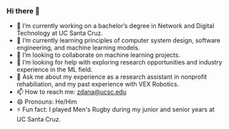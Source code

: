 ### Hi there 👋
- 🔭 I’m currently working on a bachelor’s degree in Network and Digital Technology at UC Santa Cruz. 
- 🌱 I’m currently learning principles of computer system design, software engineering, and machine learning models.
- 👯 I’m looking to collaborate on machine learning projects. 
- 🤔 I’m looking for help with exploring research opportunities and industry experience in the ML field. 
- 💬 Ask me about my experience as a research assistant in nonprofit rehabiliation, and my past experience with VEX Robotics.
- 📫 How to reach me: zdana@ucsc.edu 
- 😄 Pronouns: He/Him 
- ⚡ Fun fact: I played Men's Rugby during my junior and senior years at UC Santa Cruz.
